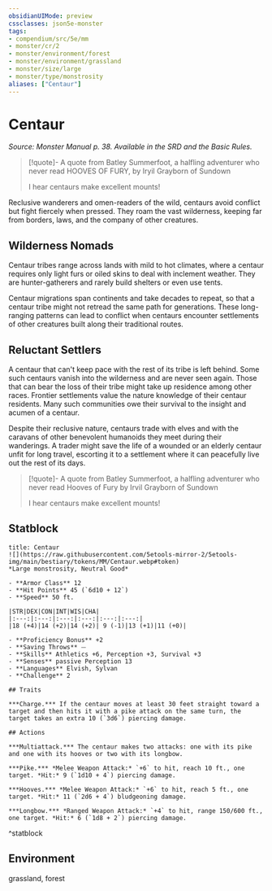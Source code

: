 ```yaml
---
obsidianUIMode: preview
cssclasses: json5e-monster
tags:
- compendium/src/5e/mm
- monster/cr/2
- monster/environment/forest
- monster/environment/grassland
- monster/size/large
- monster/type/monstrosity
aliases: ["Centaur"]
---
```

# Centaur
*Source: Monster Manual p. 38. Available in the SRD and the Basic Rules.*  

> [!quote]- A quote from Batley Summerfoot, a halfling adventurer who never read HOOVES OF FURY, by Iryil Grayborn of Sundown  
> 
> I hear centaurs make excellent mounts!

Reclusive wanderers and omen-readers of the wild, centaurs avoid conflict but fight fiercely when pressed. They roam the vast wilderness, keeping far from borders, laws, and the company of other creatures.

## Wilderness Nomads

Centaur tribes range across lands with mild to hot climates, where a centaur requires only light furs or oiled skins to deal with inclement weather. They are hunter-gatherers and rarely build shelters or even use tents.

Centaur migrations span continents and take decades to repeat, so that a centaur tribe might not retread the same path for generations. These long-ranging patterns can lead to conflict when centaurs encounter settlements of other creatures built along their traditional routes.

## Reluctant Settlers

A centaur that can't keep pace with the rest of its tribe is left behind. Some such centaurs vanish into the wilderness and are never seen again. Those that can bear the loss of their tribe might take up residence among other races. Frontier settlements value the nature knowledge of their centaur residents. Many such communities owe their survival to the insight and acumen of a centaur.

Despite their reclusive nature, centaurs trade with elves and with the caravans of other benevolent humanoids they meet during their wanderings. A trader might save the life of a wounded or an elderly centaur unfit for long travel, escorting it to a settlement where it can peacefully live out the rest of its days.

> [!quote]- A quote from Batley Summerfoot, a halfling adventurer who never read Hooves of Fury by Irvil Grayborn of Sundown  
> 
> I hear centaurs make excellent mounts!


## Statblock

```ad-statblock
title: Centaur
![](https://raw.githubusercontent.com/5etools-mirror-2/5etools-img/main/bestiary/tokens/MM/Centaur.webp#token)
*Large monstrosity, Neutral Good*

- **Armor Class** 12
- **Hit Points** 45 (`6d10 + 12`)
- **Speed** 50 ft.

|STR|DEX|CON|INT|WIS|CHA|
|:---:|:---:|:---:|:---:|:---:|:---:|
|18 (+4)|14 (+2)|14 (+2)| 9 (-1)|13 (+1)|11 (+0)|

- **Proficiency Bonus** +2
- **Saving Throws** ⏤
- **Skills** Athletics +6, Perception +3, Survival +3
- **Senses** passive Perception 13
- **Languages** Elvish, Sylvan
- **Challenge** 2

## Traits

***Charge.*** If the centaur moves at least 30 feet straight toward a target and then hits it with a pike attack on the same turn, the target takes an extra 10 (`3d6`) piercing damage.

## Actions

***Multiattack.*** The centaur makes two attacks: one with its pike and one with its hooves or two with its longbow.

***Pike.*** *Melee Weapon Attack:* `+6` to hit, reach 10 ft., one target. *Hit:* 9 (`1d10 + 4`) piercing damage.

***Hooves.*** *Melee Weapon Attack:* `+6` to hit, reach 5 ft., one target. *Hit:* 11 (`2d6 + 4`) bludgeoning damage.

***Longbow.*** *Ranged Weapon Attack:* `+4` to hit, range 150/600 ft., one target. *Hit:* 6 (`1d8 + 2`) piercing damage.
```
^statblock

## Environment

grassland, forest